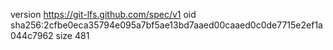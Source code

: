 version https://git-lfs.github.com/spec/v1
oid sha256:2cfbe0eca35794e095a7bf5ae13bd7aaed00caaed0c0de7715e2ef1a044c7962
size 481
